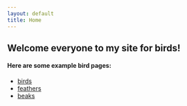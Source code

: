 ```yaml
---
layout: default
title: Home
---
```


## Welcome everyone to my site for birds!


#### Here are some example bird pages:

- [birds](02-markdown-examples)
- [feathers](03-images-examples)
- [beaks](04-embeds-examples)
